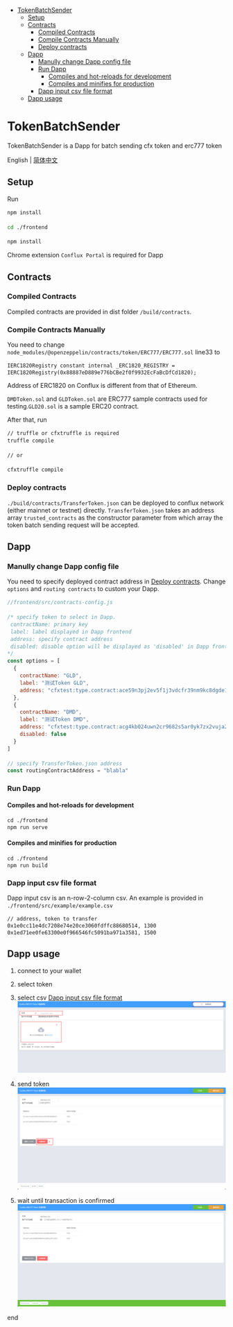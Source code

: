 - [TokenBatchSender](#tokenbatchsender)
  - [Setup](#setup)
  - [Contracts](#contracts)
    - [Compiled Contracts](#compiled-contracts)
    - [Compile Contracts Manually](#compile-contracts-manually)
    - [Deploy contracts](#deploy-contracts)
  - [Dapp](#dapp)
    - [Manully change Dapp config file](#manully-change-dapp-config-file)
    - [Run Dapp](#run-dapp)
      - [Compiles and hot-reloads for development](#compiles-and-hot-reloads-for-development)
      - [Compiles and minifies for production](#compiles-and-minifies-for-production)
    - [Dapp input csv file format](#dapp-input-csv-file-format)
  - [Dapp usage](#dapp-usage)
# TokenBatchSender
TokenBatchSender is a Dapp for batch sending cfx token and erc777 token

English | [简体中文](./README-CN.md)

## Setup

Run
``` bash
npm install

cd ./frontend

npm install
```

Chrome extension `Conflux Portal` is required for Dapp

## Contracts

### Compiled Contracts

Compiled contracts are provided in dist folder `/build/contracts`.

### Compile Contracts Manually

You need to change `node_modules/@openzeppelin/contracts/token/ERC777/ERC777.sol` line33 to
``` solidity
IERC1820Registry constant internal _ERC1820_REGISTRY = IERC1820Registry(0x88887eD889e776bCBe2f0f9932EcFaBcDfCd1820);
```
Address of ERC1820 on Conflux is different from that of Ethereum. 

`DMDToken.sol` and `GLDToken.sol` are ERC777 sample contracts used for testing.`GLD20.sol` is a sample ERC20 contract. 

After that, run
``` bash
// truffle or cfxtruffle is required
truffle compile

// or

cfxtruffle compile
```


### Deploy contracts

`./build/contracts/TransferToken.json` can be deployed to conflux network (either mainnet or testnet) directly. `TransferToken.json` takes an address array `trusted_contracts` as the constructor parameter from which array the token batch sending request will be accepted.

## Dapp

### Manully change Dapp config file

You need to specify deployed contract address in [Deploy contracts](#deploy-contracts).
Change `options` and `routing contracts` to custom your Dapp.

``` javascript
//frontend/src/contracts-config.js

/* specify token to select in Dapp.
 contractName: primary key
 label: label displayed in Dapp frontend
 address: specify contract address
 disabled: disable option will be displayed as 'disabled' in Dapp frontend (defalut to false)
*/ 
const options = [
  {
    contractName: "GLD",
    label: "测试Token GLD",
    address: "cfxtest:type.contract:ace59n3pj2ev5f1j3vdcfr39nm9kc8dgde1d83a384"
  },
  {
    contractName: "DMD",
    label: "测试Token DMD",
    address: "cfxtest:type.contract:acg4kb024uwn2cr9682s5ar0yk7zx2vuja20bwrx46",
    disabled: false
  }
]

// specify TransferToken.json address
const routingContractAddress = "blabla"
```

### Run Dapp
#### Compiles and hot-reloads for development

```
cd ./frontend
npm run serve
```

#### Compiles and minifies for production

```
cd ./frontend
npm run build
```

### Dapp input csv file format
Dapp input csv is an n-row-2-column csv.
An example is provided in `./frontend/src/example/example.csv`
``` csv
// address, token to transfer
0x1e0cc11e4dc7208e74e20ce3060fdffc88680514, 1300
0x1ed71ee0fe63300e0f966546fc5091ba971a3581, 1500
```

## Dapp usage
1. connect to your wallet
2. select token
3. select csv [Dapp input csv file format](#dapp-input-csv-file-format)
![](./image/2021-04-27-14-16-10.png)

4. send token
![](./image/2021-04-27-14-20-25.png)

5. wait until transaction is confirmed
![](./image/2021-04-27-14-22-28.png)

end
